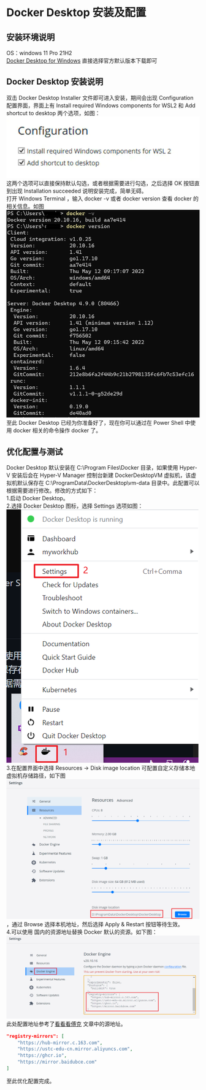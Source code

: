 # Docker Desktop 安装及配置

## 安装环境说明

OS：windows 11 Pro 21H2  
[Docker Desktop for Windows](https://docs.docker.com/desktop/windows/install/) 直接选择官方默认版本下载即可  

## Docker Desktop 安装说明

双击 Docker Desktop Installer 文件即可进入安装，期间会出现 Configuration 配置界面，界面上有 Install required Windows components for WSL2 和 Add shortcut to desktop 两个选项，如图：  
![Install Docker Desktop for windows Configuration](../../../media/toolset/docker/docker-desktop-for-windows-install-configuration.png)  
这两个选项可以直接保持默认勾选，或者根据需要进行勾选，之后选择 OK 按钮直到出现 Installation succeeded 说明安装完成，简单无碍。  
打开 Windows Terminal ，输入 docker -v 或者 docker version 查看 docker 的相关信息。如图  
![docker -v or docker version](../../../media/toolset/docker/docker-v-or-version.png)  
至此 Docker Desktop 已经为你准备好了，现在你可以通过在 Power Shell 中使用 docker 相关的命令操作 docker 了。  

## 优化配置与测试

Docker Desktop 默认安装在 C:\Program Files\Docker 目录，如果使用 Hyper-V 安装后会在 Hyper-V Manager 控制台新建 DockerDesktopVM 虚拟机，该虚拟机默认保存在 C:\ProgramData\DockerDesktop\vm-data 目录中。此配置可以根据需要进行修改。修改的方式如下：  
1.启动 Docker Desktop。  
2.选择 Docker Desktop 图标，选择 Settings 选项如图：  
![Docker Desktop settings](../../../media/toolset/docker/docker-settings.png)  
3.在配置界面中选择 Resources -> Disk image location 可配置自定义存储本地虚拟机存储路径，如下图  
![Docker Desktop配置Disk image location](../../../media/toolset/docker/Docker-Desktop-Settings-Resources-Disk-image-location.png)，通过 Browse 选择本机地址，然后选择 Apply & Restart 按钮等待生效。  
4.可以使用 国内的资源地址替换 Docker 默认的资源。如下图：  
![Docker Desktop配置源](../../../media/toolset/docker/Docker-Desktop-Settings-Docker-Engine.png)  
此处配置地址参考了[看看看傅克](https://juejin.cn/post/7014483618311602207) 文章中的源地址。  

```json
"registry-mirrors": [
    "https://hub-mirror.c.163.com",
    "https://ustc-edu-cn.mirror.aliyuncs.com",
    "https://ghcr.io",
    "https://mirror.baidubce.com"
]
```  
至此优化配置完成。  

